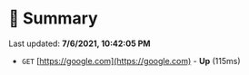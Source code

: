 # 📖 Summary
Last updated: **7/6/2021, 10:42:05 PM**

- `GET` [https://google.com](https://google.com) - **Up** (115ms)

